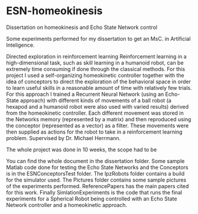 # ESN-homeokinesis
Dissertation on homeokinesis and Echo State Network control

Some experiments performed for my dissertation to get an MsC. in Artificial Inteligence.

Directed exploration in reinforcement learning
Reinforcement learning in a high-dimensional task, such as skill learning in a humanoid robot, can be extremely time consuming if done through the classical methods. For this project I used a self-organizing homeokinetic controller together with the idea of conceptors to direct the exploration of the behavioral space in order to learn useful skills in a reasonable amount of time with relatively few trials. For this approach I trained a Recurrent Neural Network (using an Echo-State approach) with different kinds of movements of a ball robot (a hexapod and a humanoid robot were also used with varied results) derived from the homeokinetic controller. Each different movement was stored in the Networks memory (represented by a matrix) and then reproduced using the conceptor (represented as a vector) as a filter. These movements were then supplied as actions for the robot to take in a reinforcement learning problem. Supervised by Dr. Michael Herrmann.

The whole project was done in 10 weeks, the scope had to be 

You can find the whole document in the dissertation folder.
Some sample Matlab code done for testing the Echo State Networks and the Conceptors is in the ESNConceptorsTest folder.
The lpzRobots folder contains a build for the simulator used.
The Pictures folder contains some sample pictures of the experiments performed.
ReferencePapers has the main papers cited for this work.
Finally SimlationExperiments is the code that runs the final experiments for a Spherical Robot being controlled with an Echo State Network controller and a homeokinetic approach.

